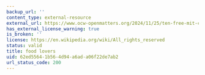 ```yaml
---
backup_url: ''
content_type: external-resource
external_url: https://www.ocw-openmatters.org/2024/11/25/ten-free-mit-courses-and-lectures-for-food-lovers/?utm_source=rss&utm_medium=rss&utm_campaign=ten-free-mit-courses-and-lectures-for-food-lovers
has_external_license_warning: true
is_broken: ''
license: https://en.wikipedia.org/wiki/All_rights_reserved
status: valid
title: food lovers
uid: 62ed5564-1b56-4d94-a6ad-a06f22de7ab2
url_status_code: 200
---
```

